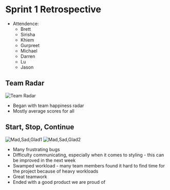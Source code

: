# Sprint 1 Retrospective

- Attendence:
  - Brett
  - Sirisha
  - Khiem
  - Gurpreet
  - Michael
  - Darren
  - Lu
  - Jason

## Team Radar
![Team Radar](radar-sprint-2.png)
- Began with team happiness radar
- Mostly average scores for all
## Start, Stop, Continue
![Mad,Sad,Glad1](mad-sad-glad-1.png)
![Mad,Sad,Glad2](mad-sad-glad-2.png)
- Many frustrating bugs
- Difficulty communicating, especially when it comes to styling - this can be improved in the next week
- Swamped workload - many team members found it hard to find time for the project because of heavy workloads
- Great teamwork
- Ended with a good product we are proud of
